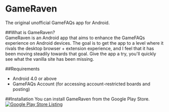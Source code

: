 GameRaven
=========

The original unofficial GameFAQs app for Android.

##What is GameRaven?  
GameRaven is an Android app that aims to enhance the GameFAQs experience on Android devices. The goal is to get the app to a level where it rivals the desktop browser + extension experience, and I feel that it has been moving steadily towards that goal. Give the app a try, you'll quickly see what the vanilla site has been missing.

##Requirements
* Android 4.0 or above
* GameFAQs Account (for accessing account-restricted boards and posting)

##Installation
You can install GameRaven from the Google Play Store.  
[![Google Play Store Listing](http://developer.android.com/images/brand/en_generic_rgb_wo_60.png)](https://play.google.com/store/apps/details?id=com.ioabsoftware.gameraven)
